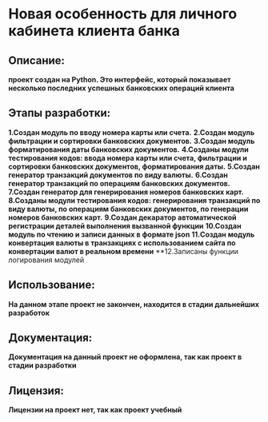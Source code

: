 # **Новая особенность для личного кабинета клиента банка**

## **Описание:**

**проект создан на Python.
Это интерфейс, который показывает несколько последних успешных
банковских операций клиента**

## **Этапы разработки:**

**1.Создан модуль по вводу номера карты или счета.**
**2.Создан модуль фильтрации и сортировки банковских документов.**
**3.Создан модуль форматирования даты банковских документов.**
**4.Созданы модули тестирования кодов: ввода номера карты или счета, фильтрации и сортировки банковских документов, форматирования даты.**
**5.Создан генератор транзакций документов по виду валюты.**
**6.Создан генератор транзакций по операциям банковских документов.**
**7.Создан генератор для генерирования номеров банковских карт.**
**8.Созданы модули тестирования кодов: генерирования транзакций по виду валюты, по операциям банковских документов, по генерации номеров банковских карт.**
**9.Создан декаратор автоматической регистрации деталей выполнения вызванной функции**
**10.Создан модуль по чтению и записи данных в формате json**
**11.Создан модуль конвертация валюты в транзакциях с использованием сайта по конвертации валют в реальном времени**
**12.Записаны функции логирования модулей

## **Использование:**

**На данном этапе проект не закончен, находится в стадии 
дальнейших разработок**

## **Документация:** 

**Документация на данный проект не оформлена, так как проект в стадии разработки**

## **Лицензия:**

**Лицензии на проект нет, так как проект учебный**